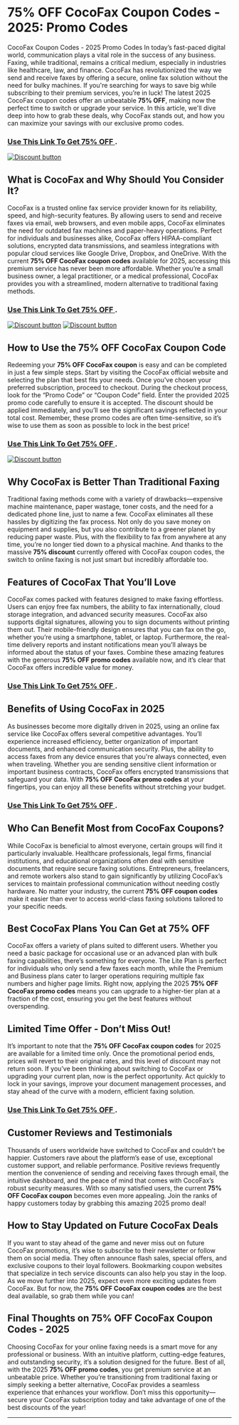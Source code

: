 # 75% OFF CocoFax Coupon Codes - 2025: Promo Codes
 CocoFax Coupon Codes - 2025 Promo Codes
In today’s fast-paced digital world, communication plays a vital role in the success of any business. Faxing, while traditional, remains a critical medium, especially in industries like healthcare, law, and finance. CocoFax has revolutionized the way we send and receive faxes by offering a secure, online fax solution without the need for bulky machines. If you're searching for ways to save big while subscribing to their premium services, you’re in luck! The latest 2025 CocoFax coupon codes offer an unbeatable **75% OFF**, making now the perfect time to switch or upgrade your service. In this article, we'll dive deep into how to grab these deals, why CocoFax stands out, and how you can maximize your savings with our exclusive promo codes.



### [Use This Link To Get 75% OFF ](https://cocofax.com/?fpr=abdul10).



[![Discount button](https://github.com/user-attachments/assets/a07caaff-aa6a-4bfe-8f5e-51b46da8109a)](https://cocofax.com/?fpr=abdul10)

## What is CocoFax and Why Should You Consider It?

CocoFax is a trusted online fax service provider known for its reliability, speed, and high-security features. By allowing users to send and receive faxes via email, web browsers, and even mobile apps, CocoFax eliminates the need for outdated fax machines and paper-heavy operations. Perfect for individuals and businesses alike, CocoFax offers HIPAA-compliant solutions, encrypted data transmissions, and seamless integrations with popular cloud services like Google Drive, Dropbox, and OneDrive. With the current **75% OFF CocoFax coupon codes** available for 2025, accessing this premium service has never been more affordable. Whether you’re a small business owner, a legal practitioner, or a medical professional, CocoFax provides you with a streamlined, modern alternative to traditional faxing methods.

### [Use This Link To Get 75% OFF ](https://cocofax.com/?fpr=abdul10).



[![Discount button](https://github.com/user-attachments/assets/586a02fd-a87c-43af-8de9-ec9c26ef1ab7)](https://cocofax.com/?fpr=abdul10)
[![Discount button](https://github.com/user-attachments/assets/a1a3a264-b2ad-4a9c-a2c7-0f81481112e2)](https://cocofax.com/?fpr=abdul10)


## How to Use the 75% OFF CocoFax Coupon Code

Redeeming your **75% OFF CocoFax coupon** is easy and can be completed in just a few simple steps. Start by visiting the CocoFax official website and selecting the plan that best fits your needs. Once you've chosen your preferred subscription, proceed to checkout. During the checkout process, look for the “Promo Code” or “Coupon Code” field. Enter the provided 2025 promo code carefully to ensure it is accepted. The discount should be applied immediately, and you’ll see the significant savings reflected in your total cost. Remember, these promo codes are often time-sensitive, so it’s wise to use them as soon as possible to lock in the best price!

### [Use This Link To Get 75% OFF ](https://cocofax.com/?fpr=abdul10).


[![Discount button](https://github.com/user-attachments/assets/e5f59c9f-ce04-4ed2-89b4-a839f6ace4c1)](https://cocofax.com/?fpr=abdul10)


## Why CocoFax is Better Than Traditional Faxing

Traditional faxing methods come with a variety of drawbacks—expensive machine maintenance, paper wastage, toner costs, and the need for a dedicated phone line, just to name a few. CocoFax eliminates all these hassles by digitizing the fax process. Not only do you save money on equipment and supplies, but you also contribute to a greener planet by reducing paper waste. Plus, with the flexibility to fax from anywhere at any time, you’re no longer tied down to a physical machine. And thanks to the massive **75% discount** currently offered with CocoFax coupon codes, the switch to online faxing is not just smart but incredibly affordable too.

## Features of CocoFax That You’ll Love

CocoFax comes packed with features designed to make faxing effortless. Users can enjoy free fax numbers, the ability to fax internationally, cloud storage integration, and advanced security measures. CocoFax also supports digital signatures, allowing you to sign documents without printing them out. Their mobile-friendly design ensures that you can fax on the go, whether you’re using a smartphone, tablet, or laptop. Furthermore, the real-time delivery reports and instant notifications mean you’ll always be informed about the status of your faxes. Combine these amazing features with the generous **75% OFF promo codes** available now, and it’s clear that CocoFax offers incredible value for money.
### [Use This Link To Get 75% OFF ](https://cocofax.com/?fpr=abdul10).

## Benefits of Using CocoFax in 2025

As businesses become more digitally driven in 2025, using an online fax service like CocoFax offers several competitive advantages. You’ll experience increased efficiency, better organization of important documents, and enhanced communication security. Plus, the ability to access faxes from any device ensures that you're always connected, even when traveling. Whether you are sending sensitive client information or important business contracts, CocoFax offers encrypted transmissions that safeguard your data. With **75% OFF CocoFax promo codes** at your fingertips, you can enjoy all these benefits without stretching your budget.
### [Use This Link To Get 75% OFF ](https://cocofax.com/?fpr=abdul10).

## Who Can Benefit Most from CocoFax Coupons?

While CocoFax is beneficial to almost everyone, certain groups will find it particularly invaluable. Healthcare professionals, legal firms, financial institutions, and educational organizations often deal with sensitive documents that require secure faxing solutions. Entrepreneurs, freelancers, and remote workers also stand to gain significantly by utilizing CocoFax’s services to maintain professional communication without needing costly hardware. No matter your industry, the current **75% OFF coupon codes** make it easier than ever to access world-class faxing solutions tailored to your specific needs.

## Best CocoFax Plans You Can Get at 75% OFF

CocoFax offers a variety of plans suited to different users. Whether you need a basic package for occasional use or an advanced plan with bulk faxing capabilities, there’s something for everyone. The Lite Plan is perfect for individuals who only send a few faxes each month, while the Premium and Business plans cater to larger operations requiring multiple fax numbers and higher page limits. Right now, applying the 2025 **75% OFF CocoFax promo codes** means you can upgrade to a higher-tier plan at a fraction of the cost, ensuring you get the best features without overspending.

## Limited Time Offer - Don’t Miss Out!

It’s important to note that the **75% OFF CocoFax coupon codes** for 2025 are available for a limited time only. Once the promotional period ends, prices will revert to their original rates, and this level of discount may not return soon. If you’ve been thinking about switching to CocoFax or upgrading your current plan, now is the perfect opportunity. Act quickly to lock in your savings, improve your document management processes, and stay ahead of the curve with a modern, efficient faxing solution.
### [Use This Link To Get 75% OFF ](https://cocofax.com/?fpr=abdul10).

## Customer Reviews and Testimonials

Thousands of users worldwide have switched to CocoFax and couldn’t be happier. Customers rave about the platform’s ease of use, exceptional customer support, and reliable performance. Positive reviews frequently mention the convenience of sending and receiving faxes through email, the intuitive dashboard, and the peace of mind that comes with CocoFax’s robust security measures. With so many satisfied users, the current **75% OFF CocoFax coupon** becomes even more appealing. Join the ranks of happy customers today by grabbing this amazing 2025 promo deal!

## How to Stay Updated on Future CocoFax Deals

If you want to stay ahead of the game and never miss out on future CocoFax promotions, it’s wise to subscribe to their newsletter or follow them on social media. They often announce flash sales, special offers, and exclusive coupons to their loyal followers. Bookmarking coupon websites that specialize in tech service discounts can also help you stay in the loop. As we move further into 2025, expect even more exciting updates from CocoFax. But for now, the **75% OFF CocoFax coupon codes** are the best deal available, so grab them while you can!

## Final Thoughts on 75% OFF CocoFax Coupon Codes - 2025

Choosing CocoFax for your online faxing needs is a smart move for any professional or business. With an intuitive platform, cutting-edge features, and outstanding security, it’s a solution designed for the future. Best of all, with the 2025 **75% OFF promo codes**, you get premium service at an unbeatable price. Whether you’re transitioning from traditional faxing or simply seeking a better alternative, CocoFax provides a seamless experience that enhances your workflow. Don’t miss this opportunity—secure your CocoFax subscription today and take advantage of one of the best discounts of the year!

---

